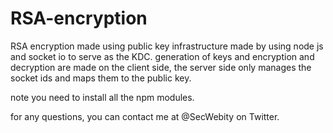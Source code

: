 # RSA-encryption
RSA encryption made using public key infrastructure made by using node js and socket io to serve as the KDC.
 generation of keys and encryption and decryption are made on the client side, the server side only manages the socket ids and maps them to the public key.  

note you need to install all the npm modules.

for any questions, you can contact me at @SecWebity on Twitter.
